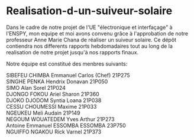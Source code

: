 # Realisation-d-un-suiveur-solaire
Dans le cadre de notre projet de l'UE "électronique  et interfaçage" à l'ENSPY, mon equipe et moi  avons convenu grâce à  l'approbation de notre professeur Anne Marie Chana de réaliser un suiveur solaire. Ce dépôt contiendra nos differents rapports hebdomadaires tout au long de la realisation de notre projet jusqu'à nos rapports finaux.

Notre équipe est constitué des menbres suivants:

SIBEFEU CHIMBA Emmanuel Carlos (Chef)             21P275<br>
SINGHE PENKA Hendrix Donavan                      21P050<br>
SIMO Alan Sorel                                   21P024<br>
DJONGO FOKOU Ariel Sharon                         21P360<br>
DJOKO DJODOM Syntia Loana                         21P038<br>
CESSU CHOUMESSI Maxime                            21P033<br>
NGEUKEU Meli Audain                               21P149                   
NEGOUM WOUATEDEM Yves Arthur                      21P273<br>
Antoine Emmanuel ESSOMBA ESSOMBA                  23P750<br>
NGUIFFO NGAKOU Rick Varnel                        21P373<br>
